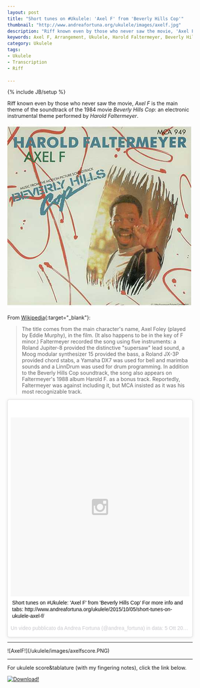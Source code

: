 ```yaml
---
layout: post
title: "Short tunes on #Ukulele: 'Axel F' from 'Beverly Hills Cop'"
thumbnail: "http://www.andreafortuna.org/ukulele/images/axelf.jpg"
description: "Riff known even by those who never saw the movie, 'Axel F' is the main theme of the soundtrack of the 1984 movie 'Beverly Hills Cop': an electronic instrumental theme performed by Harold Faltermeyer."
keywords: Axel F, Arrangement, Ukulele, Harold Faltermeyer, Beverly Hills Cop
category: Ukulele
tags: 
- Ukulele
- Transcription
- Riff
 
---
```

{% include JB/setup %}

Riff known even by those who never saw the movie, *Axel F* is the main theme of the soundtrack of the 1984 movie *Beverly Hills Cop*: an electronic instrumental theme performed by *Harold Faltermeyer*.

![AxelF](/ukulele/images/axelf.jpg)
<!-- more -->

From [Wikipedia](https://en.wikipedia.org/wiki/Axel_F){:target="_blank"}:

>The title comes from the main character's name, Axel Foley (played by Eddie Murphy), in the film. (It also happens to be in the key of F minor.)
Faltermeyer recorded the song using five instruments: a Roland Jupiter-8 provided the distinctive "supersaw" lead sound, a Moog modular synthesizer 15 provided the bass, a Roland JX-3P provided chord stabs, a Yamaha DX7 was used for bell and marimba sounds and a LinnDrum was used for drum programming.
In addition to the Beverly Hills Cop soundtrack, the song also appears on Faltermeyer's 1988 album Harold F. as a bonus track. Reportedly, Faltermeyer was against including it, but MCA insisted as it was his most recognizable track.


<blockquote class="instagram-media" data-instgrm-captioned data-instgrm-version="5" style=" background:#FFF; border:0; border-radius:3px; box-shadow:0 0 1px 0 rgba(0,0,0,0.5),0 1px 10px 0 rgba(0,0,0,0.15); margin: 1px; max-width:658px; padding:0; width:99.375%; width:-webkit-calc(100% - 2px); width:calc(100% - 2px);"><div style="padding:8px;"> <div style=" background:#F8F8F8; line-height:0; margin-top:40px; padding:50.0% 0; text-align:center; width:100%;"> <div style=" background:url(data:image/png;base64,iVBORw0KGgoAAAANSUhEUgAAACwAAAAsCAMAAAApWqozAAAAGFBMVEUiIiI9PT0eHh4gIB4hIBkcHBwcHBwcHBydr+JQAAAACHRSTlMABA4YHyQsM5jtaMwAAADfSURBVDjL7ZVBEgMhCAQBAf//42xcNbpAqakcM0ftUmFAAIBE81IqBJdS3lS6zs3bIpB9WED3YYXFPmHRfT8sgyrCP1x8uEUxLMzNWElFOYCV6mHWWwMzdPEKHlhLw7NWJqkHc4uIZphavDzA2JPzUDsBZziNae2S6owH8xPmX8G7zzgKEOPUoYHvGz1TBCxMkd3kwNVbU0gKHkx+iZILf77IofhrY1nYFnB/lQPb79drWOyJVa/DAvg9B/rLB4cC+Nqgdz/TvBbBnr6GBReqn/nRmDgaQEej7WhonozjF+Y2I/fZou/qAAAAAElFTkSuQmCC); display:block; height:44px; margin:0 auto -44px; position:relative; top:-22px; width:44px;"></div></div> <p style=" margin:8px 0 0 0; padding:0 4px;"> <a href="https://instagram.com/p/8c9S7iiuWQ/" style=" color:#000; font-family:Arial,sans-serif; font-size:14px; font-style:normal; font-weight:normal; line-height:17px; text-decoration:none; word-wrap:break-word;" target="_blank">Short tunes on #Ukulele: &#39;Axel F&#39; from &#39;Beverly Hills Cop&#39; For more info and tabs: http://www.andreafortuna.org/ukulele/2015/10/05/short-tunes-on-ukulele-axel-f/</a></p> <p style=" color:#c9c8cd; font-family:Arial,sans-serif; font-size:14px; line-height:17px; margin-bottom:0; margin-top:8px; overflow:hidden; padding:8px 0 7px; text-align:center; text-overflow:ellipsis; white-space:nowrap;">Un video pubblicato da Andrea Fortuna (@andrea_fortuna) in data: <time style=" font-family:Arial,sans-serif; font-size:14px; line-height:17px;" datetime="2015-10-05T10:25:01+00:00">5 Ott 2015 alle ore 03:25 PDT</time></p></div></blockquote>
<script async defer src="//platform.instagram.com/en_US/embeds.js"></script>

<hr/>
![AxelF!](/ukulele/images/axelfscore.PNG)
<hr/>
For ukulele score&tablature (with my fingering notes), click the link below.

[![Download!](http://www.andreafortuna.org/images/Download-PDF-Button.png)](http://www.andreafortuna.org/ukulele/files/axelf.pdf)
